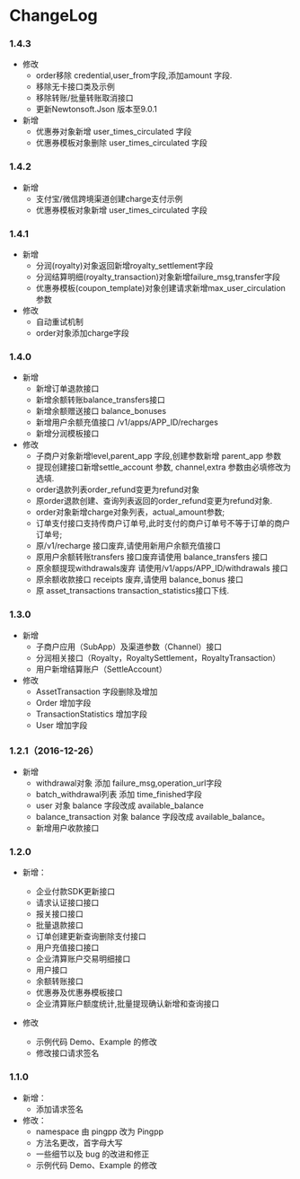 # ChangeLog

### 1.4.3
- 修改
    - order移除 credential,user_from字段,添加amount 字段.
    - 移除无卡接口类及示例
    - 移除转账/批量转账取消接口
    - 更新Newtonsoft.Json 版本至9.0.1
- 新增
    - 优惠券对象新增 user_times_circulated 字段
    - 优惠券模板对象删除 user_times_circulated 字段

### 1.4.2
- 新增
    - 支付宝/微信跨境渠道创建charge支付示例
    - 优惠券模板对象新增 user_times_circulated 字段

### 1.4.1
- 新增
    - 分润(royalty)对象返回新增royalty_settlement字段
    - 分润结算明细(royalty_transaction)对象新增failure_msg,transfer字段
    - 优惠券模板(coupon_template)对象创建请求新增max_user_circulation参数
- 修改
    - 自动重试机制
    - order对象添加charge字段

### 1.4.0
- 新增
    - 新增订单退款接口
    - 新增余额转账balance_transfers接口
    - 新增余额赠送接口 balance_bonuses
    - 新增用户余额充值接口 /v1/apps/APP_ID/recharges
    - 新增分润模板接口
- 修改
    - 子商户对象新增level,parent_app 字段,创建参数新增 parent_app 参数
    - 提现创建接口新增settle_account 参数, channel,extra 参数由必填修改为选填.
    - order退款列表order_refund变更为refund对象
    - 原order退款创建、查询列表返回的order_refund变更为refund对象.
    - order对象新增charge对象列表，actual_amount参数;
    - 订单支付接口支持传商户订单号,此时支付的商户订单号不等于订单的商户订单号;
    - 原/v1/recharge 接口废弃,请使用新用户余额充值接口
    - 原用户余额转账transfers 接口废弃请使用 balance_transfers 接口
    - 原余额提现withdrawals废弃 请使用/v1/apps/APP_ID/withdrawals 接口
    - 原余额收款接口 receipts 废弃,请使用 balance_bonus 接口
    - 原 asset_transactions transaction_statistics接口下线.

### 1.3.0
- 新增
    - 子商户应用（SubApp）及渠道参数（Channel）接口
    - 分润相关接口（Royalty，RoyaltySettlement，RoyaltyTransaction）
    - 用户新增结算账户（SettleAccount）
- 修改
    - AssetTransaction 字段删除及增加
    - Order 增加字段
    - TransactionStatistics 增加字段
    - User 增加字段

### 1.2.1（2016-12-26）
- 新增
    - withdrawal对象 添加 failure_msg,operation_url字段
    - batch_withdrawal列表 添加 time_finished字段
    - user 对象 balance 字段改成 available_balance
    - balance_transaction 对象 balance 字段改成 available_balance。
    - 新增用户收款接口
### 1.2.0
- 新增：
    - 企业付款SDK更新接口  
    - 请求认证接口接口  
    - 报关接口接口  
    - 批量退款接口  
    - 订单创建更新查询删除支付接口  
    - 用户充值接口接口  
    - 企业清算账户交易明细接口  
    - 用户接口    
    - 余额转账接口  
    - 优惠券及优惠券模板接口  
    - 企业清算账户额度统计,批量提现确认新增和查询接口

- 修改
    - 示例代码 Demo、Example 的修改  
    - 修改接口请求签名

### 1.1.0
- 新增：  
    - 添加请求签名
- 修改：  
    - namespace 由 pingpp 改为 Pingpp  
    - 方法名更改，首字母大写  
    - 一些细节以及 bug 的改进和修正  
    - 示例代码 Demo、Example 的修改
